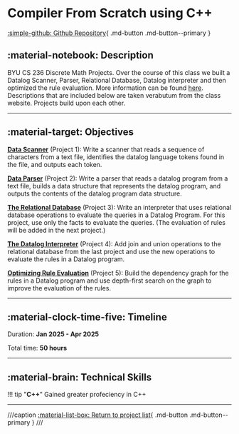 # Compiler From Scratch using C++

[:simple-github: Github Repository](https://github.com/austin006/CS_236.git){ .md-button .md-button--primary }

## :material-notebook: Description

BYU CS 236 Discrete Math Projects. Over the course of this class we built a Datalog Scanner, Parser, Relational Database, Datalog interpreter and then optimized the rule evaluation. More information can be found [here](https://faculty.cs.byu.edu/~barker/cs236/labs/labs.php). Descriptions that are included below are taken verabutum from the class website. Projects build upon each other.

***

## :material-target: Objectives

**[Data Scanner](https://faculty.cs.byu.edu/~barker/cs236/labs/lab1-extra.html)** (Project 1): Write a scanner that reads a sequence of characters from a text file, identifies the datalog language tokens found in the file, and outputs each token.

**[Data Parser](https://faculty.cs.byu.edu/~barker/cs236/labs/lab2-extra.html)** (Project 2): Write a parser that reads a datalog program from a text file, builds a data structure that represents the datalog program, and outputs the contents of the datalog program data structure.

**[The Relational Database](https://faculty.cs.byu.edu/~barker/cs236/labs/lab3-extra.html)** (Project 3): Write an interpreter that uses relational database operations to evaluate the queries in a Datalog Program. For this project, use only the facts to evaluate the queries. (The evaluation of rules will be added in the next project.) 

**[The Datalog Interpreter](https://faculty.cs.byu.edu/~barker/cs236/labs/lab4-extra.html)** (Project 4): Add join and union operations to the relational database from the last project and use the new operations to evaluate the rules in a Datalog program. 

**[Optimizing Rule Evaluation](https://faculty.cs.byu.edu/~barker/cs236/labs/lab5-extra.html)** (Project 5): Build the dependency graph for the rules in a Datalog program and use depth-first search on the graph to improve the evaluation of the rules. 

***

## :material-clock-time-five: Timeline

Duration: **Jan 2025 - Apr 2025**

Total time: **50 hours**

***

## :material-brain: Technical Skills

!!! tip "**C++**"
    Gained greater profeciency in C++

***
///caption
[:material-list-box: Return to project list](/project-portfolio/complete-project-portfolio/#__tabbed_1_2){ .md-button .md-button--primary }
///